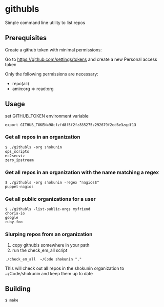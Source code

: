 # githubls

Simple command line utility to list repos

## Prerequisites

Create a github token with minimal permissions:

Go to https://github.com/settings/tokens and create a new Personal access token

Only the following permissions are necessary:

- repo(all)
- amin:org => read:org

## Usage

set GITHUB_TOKEN environment variable

```
export GITHUB_TOKEN=98cfzfd8f5f2fz835275z292679f2ed6e3zqdf13
```

### Get all repos in an organization

```
$ ./githubls -org shokunin 
ops_scripts
ec2secviz
zero_ipstream
```

### Get all repos in an organization with the name matching a regex

```
$ ./githubls -org shokunin -regex "nagios$"
puppet-nagios
```

### Get all public organizations for a user

```
$ ./githubls -list-public-orgs myfriend
choria-io
google
ruby-foo
```

### Slurping repos from an organization

1) copy githubls somewhere in your path
2) run the  check_em_all script
```
./check_em_all  ~/Code shokunin "."
```
This will check out all repos in the shokunin organization to ~/Code/shokunin and keep them up to date

## Building

```
$ make
```
